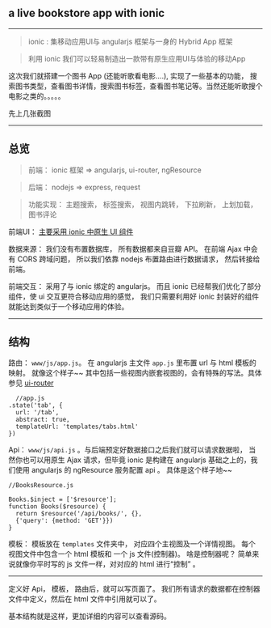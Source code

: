 
## a live bookstore app with ionic 




----
> ionic : 集移动应用UI与 angularjs 框架与一身的 Hybrid App 框架

> 利用 ionic 我们可以轻易制造出一款带有原生应用UI与体验的移动App


这次我们就搭建一个图书 App (还能听歌看电影....), 实现了一些基本的功能， 搜索图书类型，查看图书详情，搜索图书标签，查看图书笔记等。当然还能听歌搜个电影之类的。。。。。

先上几张截图


---
## 总览
> 前端： ionic 框架 => angularjs, ui-router, ngResource

> 后端： nodejs => express, request

> 功能实现： 主题搜索， 标签搜索， 视图内跳转， 下拉刷新， 上划加载， 图书评论



前端UI： [主要采用 ionic 中原生 UI 组件](https://ionicframework.com/docs/components/)

数据来源： 我们没有布置数据库， 所有数据都来自豆瓣 API。 在前端 Ajax 中会有 CORS 跨域问题， 所以我们依靠 nodejs 布置路由进行数据请求， 然后转接给前端。

前端交互： 采用了与 ionic 绑定的 angularjs。 而且 ionic 已经帮我们优化了部分组件，使 ui 交互更符合移动应用的感觉， 我们只需要利用好 ionic 封装好的组件就能达到类似于一个移动应用的体验。

----
## 结构

路由： `www/js/app.js`。 在 angularjs 主文件 `app.js` 里布置 url 与 html 模板的映射。 就像这个样子~~ 其中包括一些视图内嵌套视图的，会有特殊的写法。具体参见 [ui-router](ui-router.github.io/docs/1.0.0-alpha.1/index.html)

```
  //app.js
.state('tab', {
  url: '/tab',
  abstract: true,
  templateUrl: 'templates/tabs.html'
})
```

Api：  `www/js/api.js` 。与后端预定好数据接口之后我们就可以请求数据啦， 当然你也可以用原生 Ajax 请求，但毕竟 ionic 是构建在 angularjs 基础之上的，我们使用 angularjs 的 ngResource 服务配置 api 。 具体是这个样子地~~

```
//BooksResource.js

Books.$inject = ['$resource'];
function Books($resource) {
  return $resource('/api/books/', {},
  {'query': {method: 'GET'}})
}

```

模板： 模板放在 `templates` 文件夹中， 对应四个主视图及一个详情视图。 每个视图文件中包含一个 html 模板和 一个 js 文件(控制器)。 啥是控制器呢？ 简单来说就像你平时写的 js 文件一样，对对应的 html 进行“控制” 。

---

定义好 Api， 模板， 路由后，就可以写页面了。 我们所有请求的数据都在控制器文件中定义，然后在 html 文件中引用就可以了。

基本结构就是这样，更加详细的内容可以查看源码。
